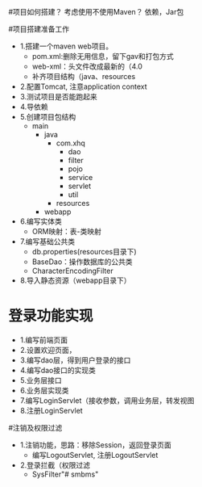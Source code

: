 #项目如何搭建？
考虑使用不使用Maven？ 依赖，Jar包

#项目搭建准备工作
- 1.搭建一个maven web项目。
    - pom.xml:删除无用信息，留下gav和打包方式
    - web-xml：头文件改成最新的（4.0
    - 补齐项目结构（java、resources
- 2.配置Tomcat, 注意application context
- 3.测试项目是否能跑起来 
- 4.导依赖
- 5.创建项目包结构
    - main
        - java
            - com.xhq
                - dao
                - filter
                - pojo
                - service
                - servlet
                - util
            - resources
        - webapp
- 6.编写实体类
    - ORM映射：表-类映射
- 7.编写基础公共类
    - db.properties(resources目录下)
    - BaseDao：操作数据库的公共类
    - CharacterEncodingFilter
- 8.导入静态资源（webapp目录下）

# 登录功能实现
- 1.编写前端页面
- 2.设置欢迎页面，<welcome-file-list>
- 3.编写dao层，得到用户登录的接口
- 4.编写dao接口的实现类
- 5.业务层接口
- 6.业务层实现类
- 7.编写LoginServlet（接收参数，调用业务层，转发视图
- 8.注册LoginServlet

#注销及权限过滤
- 1.注销功能，思路：移除Session，返回登录页面
    - 编写LogoutServlet, 注册LogoutServlet
- 2.登录拦截（权限过滤
    - SysFilter"# smbms" 
